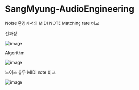 # SangMyung-AudioEngineering

Noise 환경에서의 MIDI NOTE Matching rate 비교 

전과정 

![image](https://github.com/seolinhye/SangMyung-AudioEngineering/assets/74964809/e55ca2e7-f904-416d-9041-3dc8244c6b0f)


Algorithm 

![image](https://github.com/seolinhye/SangMyung-AudioEngineering/assets/74964809/87650639-c529-4112-b015-39aac6f47bf2)


노이즈 유무 MIDI note 비교

![image](https://github.com/seolinhye/SangMyung-AudioEngineering/assets/74964809/bd76da57-c5c1-444a-a7fe-45ad0cf09e52)


